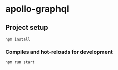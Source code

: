 # apollo-graphql

## Project setup
```
npm install
```

### Compiles and hot-reloads for development
```
npm run start
```



